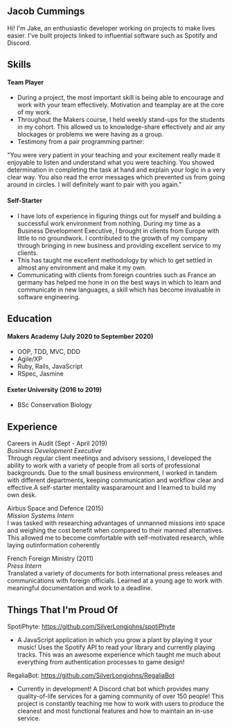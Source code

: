 ## Jacob Cummings

Hi! I'm Jake, an enthusiastic developer working on projects to make lives easier. I've built projects linked to influential software such as Spotify and Discord.

## Skills

#### Team Player

- During a project, the most important skill is being able to encourage and work with your team effectively. Motivation and teamplay are at the core of my work. 
- Throughout the Makers course, I held weekly stand-ups for the students in my cohort. This allowed us to knowledge-share effectively and air any blockages or problems we were having as a group.
- Testimony from a pair programming partner:

"You were very patient in your teaching and your excitement really made it enjoyable to listen and understand what you were teaching. You showed determination in completing the task at hand and explain your logic in a very clear way. You also read the error messages which prevented us from going around in circles. I will definitely want to pair with you again."

#### Self-Starter

- I have lots of experience in figuring things out for myself and building a successful work environment from nothing. During my time as a Business Development Executive, I brought in clients from Europe with little to no groundwork. I contributed to the growth of my company through bringing in new business and providing excellent service to my clients.
- This has taught me excellent methodology by which to get settled in almost any environment and make it my own.
- Communicating with clients from foreign countries such as France an germany has helped me hone in on the best ways in which to learn and communicate in new languages, a skill which has become invaluable in software engineering.

## Education

#### Makers Academy (July 2020 to September 2020)

- OOP, TDD, MVC, DDD
- Agile/XP
- Ruby, Rails, JavaScript
- RSpec, Jasmine

#### Exeter University (2016 to 2019)

- BSc Conservation Biology

## Experience

Careers in Audit (Sept - April 2019)    
*Business Development Executive*  
Through regular client meetings and advisory sessions, I developed the ability to work with a variety of people from all sorts of professional backgrounds. Due to the small business environment, I worked in tandem with different departments, keeping communication and workflow clear and effective.A self-starter mentality wasparamount and I learned to build my own desk.

Airbus Space and Defence (2015)                                     
*Mission Systems Intern*                                 
I was tasked with researching advantages of unmanned missions into space and weighing the cost benefit when compared to their manned alternatives. This allowed me to become comfortable with self-motivated research, while laying outinformation coherently

French Foreign Ministry (2011)                                 
*Press Intern*                                 
Translated a variety of documents for both international press releases and communications with foreign officials. Learned at a young age to work with meaningful documentation and work to a deadline.

## Things That I'm Proud Of

SpotiPhyte: https://github.com/SilverLongjohns/spotiPhyte
- A JavaScript application in which you grow a plant by playing it your music! Uses the Spotify API to read your library and currently playing tracks. This was an awesome experience which taught me much about everything from authentication processes to game design!

RegaliaBot: https://github.com/SilverLongjohns/RegaliaBot
- Currently in development! A Discord chat bot which provides many quality-of-life services for a gaming community of over 150 people! This project is constantly teaching me how to work with users to produce the cleanest and most functional features and how to maintain an in-use service.
